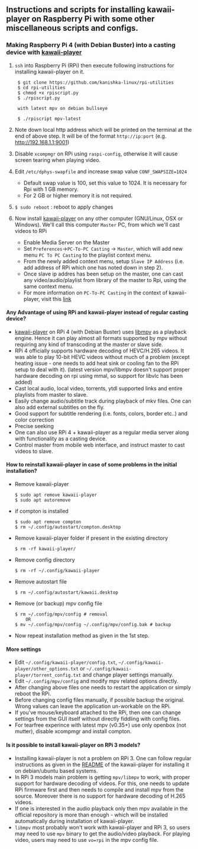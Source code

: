 ## Instructions and scripts for installing kawaii-player on Raspberry Pi with some other miscellaneous scripts and configs.

### Making Raspberry Pi 4 (with Debian Buster) into a casting device with [kawaii-player](https://github.com/kanishka-linux/kawaii-player)

1. `ssh` into Raspberry Pi (RPi) then execute following instructions for installing kawaii-player on it.

        $ git clone https://github.com/kanishka-linux/rpi-utilities
        $ cd rpi-utilities
        $ chmod +x rpiscript.py
        $ ./rpiscript.py
        
        with latest mpv on debian bullseye

        $ ./rpiscript mpv-latest
                
2. Note down local http address which will be printed on the terminal at the end of above step. It will be of the format `http://ip:port` (e.g. http://192.168.1.1:9001)
        
3. Disable `xcompmgr` on RPi using `raspi-config`, otherwise it will cause screen tearing when playing video.

4. Edit `/etc/dphys-swapfile` and increase swap value `CONF_SWAPSIZE=1024` 
   * Default swap value is 100, set this value to 1024. It is necessary for Rpi with 1 GB memory. 
   * For 2 GB or higher memory it is not required.
   
5. `$ sudo reboot` : reboot to apply changes

6. Now install [kawaii-player](https://github.com/kanishka-linux/kawaii-player#dependencies-and-installation) on any other computer (GNU/Linux, OSX or Windows). We'll call this computer `Master` PC, from which we'll cast videos to RPi
   * Enable Media Server on the Master 
   * Set `Preferences`->`PC-To-PC Casting` -> `Master`, which will add new menu `PC To PC Casting` to the playlist context menu.
   * From the newly added context menu, setup `Slave IP Address` (i.e. add address of RPi which one has noted down in step 2).
   * Once slave ip addres has been setup on the master, one can cast any video/audio/playlist from library of the master to Rpi, using the same context menu.
   * For more information on `PC-To-PC Casting` in the context of kawaii-player, visit this [link](https://github.com/kanishka-linux/kawaii-player/wiki/Casting) 
   
#### Any Advantage of using RPi and kawaii-player instead of regular casting device?

* [kawaii-player](https://github.com/kanishka-linux/kawaii-player) on RPi 4 (with Debian Buster) uses [libmpv](https://github.com/mpv-player/mpv) as a playback engine. Hence it can play almost all formats supported by mpv without requiring any kind of transcoding at the master or slave side.
* RPi 4 officially supports hardware decoding of HEVC/H.265 videos. It was able to play 10-bit HEVC videos without much of a problem (except heating issue - one needs to add heat sink or cooling fan to the RPi setup to deal with it). (latest version mpv/libmpv doesn't support proper hardware decoding on rpi using mmal, so support for libvlc has been added)
* Cast local audio, local video, torrents, ytdl supported links and entire playlists from master to slave.
* Easily change audio/subtitle track during playback of mkv files. One can also add external subtitles on the fly.
* Good support for subtitle rendering (i.e. fonts, colors, border etc..) and color correction
* Precise seeking
* One can also use RPi 4 + kawaii-player as a regular media server along with functionality as a casting device.
* Control master from mobile web interface, and instruct master to cast videos to slave. 

#### How to reinstall kawaii-player in case of some problems in the initial installation?
* Remove kawaii-player 
        
      $ sudo apt remove kawaii-player
      $ sudo apt autoremove

* if compton is installed

      $ sudo apt remove compton
      $ rm ~/.config/autostart/compton.desktop
    
* Remove kawaii-player folder if present in the existing directory
      
      $ rm -rf kawaii-player/
    
* Remove config directory
      
      $ rm -rf ~/.config/kawaii-player

* Remove autostart file
      
      $ rm ~/.config/autostart/kawaii.desktop
    
* Remove (or backup) mpv config file
      
      $ rm ~/.config/mpv/config # removal
          OR
      $ mv ~/.config/mpv/config ~/.config/mpv/config.bak # backup
    
* Now repeat installation method as given in the 1st step.

#### More settings

* Edit `~/.config/kawaii-player/config.txt`, `~/.config/kawaii-player/other_options.txt` or `~/.config/kawaii-player/torrent_config.txt` and change player settings manually.
* Edit `~/.config/mpv/config` and modify mpv related options directly.
* After changing above files one needs to restart the application or simply reboot the RPi.
* Before changing config files manually, if possible backup the original. Wrong values can leave the application un-workable on the RPi.
* If you've mouse/keyboard attached to the RPi, then one can change settings from the GUI itself without directly fiddling with config files.
* For tearfree experince with latest mpv (v0.35+) use only openbox (not mutter),  disable xcompmgr and install compton. 

#### Is it possible to install kawaii-player on RPi 3 models?

* Installing kawaii-player is not a problem on RPi 3. One can follow regular instructions as given in the [README](https://github.com/kanishka-linux/kawaii-player/blob/master/README.md) of the kawaii-player for installing it on debian/ubuntu based systems. 
* In RPi 3 models main problem is getting `mpv/libmpv` to work, with proper support for hardware decoding of videos. For this, one needs to update RPi firmware first and then needs to compile and install mpv from the source. Moreover there is no support for hardware decoding of H.265 videos. 
* If one is interested in the audio playback only then mpv available in the official repository is more than enough - which will be installed automatically during installation of kawaii-player.
* `libmpv` most probably won't work with kawaii-player and RPi 3, so users may need to use `mpv` binary to get the audio/video playback. For playing video, users may need to use `vo=rpi` in the mpv config file.
